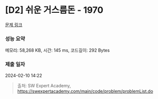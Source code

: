 # [D2] 쉬운 거스름돈 - 1970 

[문제 링크](https://swexpertacademy.com/main/code/problem/problemDetail.do?contestProbId=AV5PsIl6AXIDFAUq) 

### 성능 요약

메모리: 58,268 KB, 시간: 145 ms, 코드길이: 292 Bytes

### 제출 일자

2024-02-10 14:22



> 출처: SW Expert Academy, https://swexpertacademy.com/main/code/problem/problemList.do